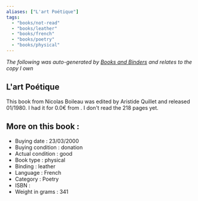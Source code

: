 ```yaml
---
aliases: ["L'art Poétique"] 
tags: 
  - "books/not-read" 
  - "books/leather" 
  - "books/french"
  - "books/poetry"
  - "books/physical"
---
```


_The following was auto-generated by [Books and Binders](Books%20and%20Binders.md) and relates to the copy I own_
## L'art Poétique
This book from Nicolas Boileau was edited by Aristide Quillet and released 01/1980. I had it for 0.0€ from . I don't read the 218 pages yet.

## More on this book :
- Buying date : 23/03/2000
- Buying condition : donation
- Actual condition : good
- Book type : physical
- Binding : leather
- Language : French
- Category : Poetry
- ISBN : 
- Weight in grams : 341
